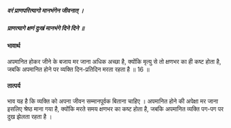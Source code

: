 ##### वरं प्राणपरित्यागो मानभंगेन जीवनात् ।
##### प्राणत्यागे क्षणं दुःखं मानभंगे दिने दिने ॥

#### भावार्थ

अपमानित होकर जीने के बजाय मर जाना अधिक अच्छा है, क्योंकि मृत्यु से तो क्षणभर का ही कष्ट होता है, जबकि अपमानित होने पर व्यक्ति दिन-प्रतिदिन मरता रहता है ॥ 16 ॥

#### तात्पर्य

भाव यह है कि व्यक्ति को अपना जीवन सम्मानपूर्वक बिताना चाहिए । अपमानित होने की अपेक्षा मर जाना इसलिए श्रेष्ठ माना गया है, क्योंकि मरते समय क्षणभर का कष्ट होता है, जबकि अपमानित व्यक्ति पग-पग पर दुख झेलता रहता है ।